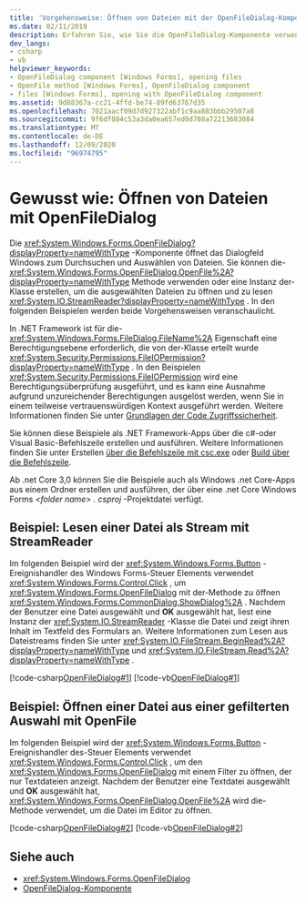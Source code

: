 ```yaml
---
title: 'Vorgehensweise: Öffnen von Dateien mit der OpenFileDialog-Komponente'
ms.date: 02/11/2019
description: Erfahren Sie, wie Sie die OpenFileDialog-Komponente verwenden, um das Dialogfeld Windows zum Durchsuchen und Auswählen von Dateien zu öffnen.
dev_langs:
- csharp
- vb
helpviewer_keywords:
- OpenFileDialog component [Windows Forms], opening files
- OpenFile method [Windows Forms], OpenFileDialog component
- files [Windows Forms], opening with OpenFileDialog component
ms.assetid: 9d88367a-cc21-4ffd-be74-89fd63767d35
ms.openlocfilehash: 7021aacf09d7d927322abf1c9aa883bbb29507a8
ms.sourcegitcommit: 9f6df084c53a3da0ea657ed0d708a72213683084
ms.translationtype: MT
ms.contentlocale: de-DE
ms.lasthandoff: 12/09/2020
ms.locfileid: "96974795"
---
```

# <a name="how-to-open-files-with-the-openfiledialog"></a>Gewusst wie: Öffnen von Dateien mit OpenFileDialog

Die <xref:System.Windows.Forms.OpenFileDialog?displayProperty=nameWithType> -Komponente öffnet das Dialogfeld Windows zum Durchsuchen und Auswählen von Dateien. Sie können die- <xref:System.Windows.Forms.OpenFileDialog.OpenFile%2A?displayProperty=nameWithType> Methode verwenden oder eine Instanz der-Klasse erstellen, um die ausgewählten Dateien zu öffnen und zu lesen <xref:System.IO.StreamReader?displayProperty=nameWithType> . In den folgenden Beispielen werden beide Vorgehensweisen veranschaulicht.

In .NET Framework ist für die- <xref:System.Windows.Forms.FileDialog.FileName%2A> Eigenschaft eine Berechtigungsebene erforderlich, die von der-Klasse erteilt wurde <xref:System.Security.Permissions.FileIOPermission?displayProperty=nameWithType> . In den Beispielen <xref:System.Security.Permissions.FileIOPermission> wird eine Berechtigungsüberprüfung ausgeführt, und es kann eine Ausnahme aufgrund unzureichender Berechtigungen ausgelöst werden, wenn Sie in einem teilweise vertrauenswürdigen Kontext ausgeführt werden. Weitere Informationen finden Sie unter [Grundlagen der Code Zugriffssicherheit](/dotnet/framework/misc/code-access-security-basics).

Sie können diese Beispiele als .NET Framework-Apps über die c#-oder Visual Basic-Befehlszeile erstellen und ausführen. Weitere Informationen finden Sie unter Erstellen [über die Befehlszeile mit csc.exe](/dotnet/csharp/language-reference/compiler-options/command-line-building-with-csc-exe) oder [Build über die Befehlszeile](/dotnet/visual-basic/reference/command-line-compiler/building-from-the-command-line).

Ab .net Core 3,0 können Sie die Beispiele auch als Windows .net Core-Apps aus einem Ordner erstellen und ausführen, der über eine .net Core Windows Forms *\<folder name> . csproj* -Projektdatei verfügt.

## <a name="example-read-a-file-as-a-stream-with-streamreader"></a>Beispiel: Lesen einer Datei als Stream mit StreamReader  
  
Im folgenden Beispiel wird der <xref:System.Windows.Forms.Button> -Ereignishandler des Windows Forms-Steuer Elements verwendet <xref:System.Windows.Forms.Control.Click> , um <xref:System.Windows.Forms.OpenFileDialog> mit der-Methode zu öffnen <xref:System.Windows.Forms.CommonDialog.ShowDialog%2A> . Nachdem der Benutzer eine Datei ausgewählt und **OK** ausgewählt hat, liest eine Instanz der <xref:System.IO.StreamReader> -Klasse die Datei und zeigt ihren Inhalt im Textfeld des Formulars an. Weitere Informationen zum Lesen aus Dateistreams finden Sie unter <xref:System.IO.FileStream.BeginRead%2A?displayProperty=nameWithType> und <xref:System.IO.FileStream.Read%2A?displayProperty=nameWithType> .  

 [!code-csharp[OpenFileDialog#1](~/samples/snippets/winforms/open-files/example1/cs/Form1.cs)]
 [!code-vb[OpenFileDialog#1](~/samples/snippets/winforms/open-files/example1/vb/Form1.vb)]  

## <a name="example-open-a-file-from-a-filtered-selection-with-openfile"></a>Beispiel: Öffnen einer Datei aus einer gefilterten Auswahl mit OpenFile

Im folgenden Beispiel wird der <xref:System.Windows.Forms.Button> -Ereignishandler des-Steuer Elements verwendet <xref:System.Windows.Forms.Control.Click> , um den <xref:System.Windows.Forms.OpenFileDialog> mit einem Filter zu öffnen, der nur Textdateien anzeigt. Nachdem der Benutzer eine Textdatei ausgewählt und **OK** ausgewählt hat, <xref:System.Windows.Forms.OpenFileDialog.OpenFile%2A> wird die-Methode verwendet, um die Datei im Editor zu öffnen.

 [!code-csharp[OpenFileDialog#2](~/samples/snippets/winforms/open-files/example2/cs/Form1.cs)]
 [!code-vb[OpenFileDialog#2](~/samples/snippets/winforms/open-files/example2/vb/Form1.vb)]  

## <a name="see-also"></a>Siehe auch

- <xref:System.Windows.Forms.OpenFileDialog>
- [OpenFileDialog-Komponente](openfiledialog-component-windows-forms.md)
